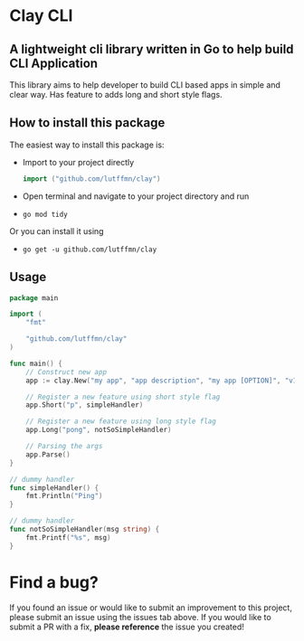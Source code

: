 

# Clay CLI

## A lightweight cli library written in Go to help build CLI Application



This library aims to help developer to build CLI based apps in simple and clear way. Has feature to adds long and short style flags.



## How to install this package

The easiest way to install this package is:

* Import to your project directly
  
  ```go
  import ("github.com/lutffmn/clay")
  ```

* Open terminal and navigate to your project directory and run

* ```shell
  go mod tidy
  ```

Or you can install it using 

* ```shell
  go get -u github.com/lutffmn/clay
  ```



## Usage

```go
package main

import (
	"fmt"

	"github.com/lutffmn/clay"
)

func main() {
	// Construct new app
	app := clay.New("my app", "app description", "my app [OPTION]", "v1.0.0")

	// Register a new feature using short style flag
	app.Short("p", simpleHandler)

	// Register a new feature using long style flag
	app.Long("pong", notSoSimpleHandler)

	// Parsing the args
	app.Parse()
}

// dummy handler
func simpleHandler() {
	fmt.Println("Ping")
}

// dummy handler
func notSoSimpleHandler(msg string) {
	fmt.Printf("%s", msg)
}

```



# Find a bug?

If you found an issue or would like to submit an improvement to this project, please submit an issue using the issues tab above. If you would like to submit a PR with a fix, **please reference** the issue you created!


